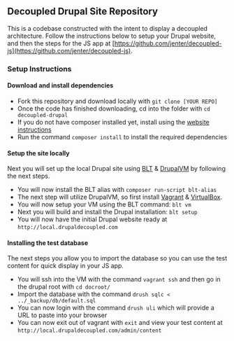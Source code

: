 ## Decoupled Drupal Site Repository

This is a codebase constructed with the intent to display a decoupled architecture. Follow the instructions below to setup your Drupal website, and then the steps for the JS app at [https://github.com/jenter/decoupled-js](https://github.com/jenter/decoupled-js).

### Setup Instructions

#### Download and install dependencies
- Fork this  repository and download locally with ```git clone [YOUR REPO]```
- Once the code has finished downloading, cd into the folder with ```cd decoupled-drupal```
- If you do not have composer installed yet, install using the [website instructions](https://getcomposer.org/download/) 
- Run the command ```composer install``` to install the required dependencies  

#### Setup the site locally

Next you will set up the local Drupal site using [BLT](http://blt.readthedocs.io/en/latest/readme/onboarding/#initial-setup) & [DrupalVM](https://www.drupalvm.com) by following the next steps.
 
- You will now install the BLT alias with ```composer run-script blt-alias```
- The next step will utilize DrupalVM, so first install [Vagrant](https://www.vagrantup.com/downloads.html) & [VirtualBox](https://www.virtualbox.org/wiki/Downloads).
- You will now setup your VM using the BLT command: ```blt vm```
- Next you will build and install the Drupal installation: ```blt setup```
- You will now have the initial Drupal website ready  at ```http://local.drupaldecoupled.com```

#### Installing the test database

The next steps you allow you to import the database so you can use the test content for quick display in your JS app.

- You will ssh into the VM with the command ```vagrant ssh``` and then go in the drupal root with ```cd docroot/```
- Import the database with the command ``drush sqlc < ../_backup/db/default.sql``
- You can now login with the command ``drush uli`` which will provide a URL to paste into your browser
- You can now exit out of vagrant with ``exit`` and view your test content at ``http://local.drupaldecoupled.com/admin/content`` 
